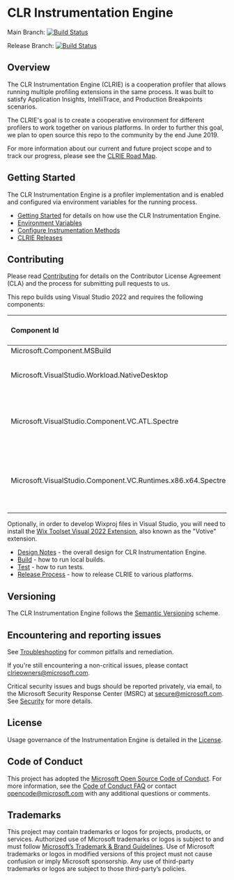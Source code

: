 ﻿# CLR Instrumentation Engine

Main Branch: [![Build Status](https://dev.azure.com/ms/CLRInstrumentationEngine/_apis/build/status/CI-Yaml?branchName=main)](https://dev.azure.com/ms/CLRInstrumentationEngine/_build/latest?definitionId=275&branchName=main)

Release Branch: [![Build Status](https://devdiv.visualstudio.com/DevDiv/_apis/build/status/ClrInstrumentationEngine/GitHub/ClrInstrumentationEngine-Signed-Yaml?branchName=release)](https://devdiv.visualstudio.com/DevDiv/_build/latest?definitionId=11311&branchName=release)

## Overview

The CLR Instrumentation Engine (CLRIE) is a cooperation profiler that allows running multiple profiling extensions in the same process. It was built to satisfy Application Insights, IntelliTrace, and Production Breakpoints scenarios.

The CLRIE's goal is to create a cooperative environment for different profilers to work together on various platforms. In order to further this goal, we plan to open source this repo to the community by the end June 2019.

For more information about our current and future project scope and to track our progress, please see the [CLRIE Road Map](ROADMAP.md).

## Getting Started

The CLR Instrumentation Engine is a profiler implementation and is enabled and configured via environment variables for the running process.

* [Getting Started](docs/getting_started.md) for details on how use the CLR Instrumentation Engine.
* [Environment Variables](docs/environment_variables.md)
* [Configure Instrumentation Methods](docs/configuration.md)
* [CLRIE Releases](docs/releases.md)

## Contributing

Please read [Contributing](CONTRIBUTING.md) for details on the Contributor License Agreement (CLA) and the process for submitting pull requests to us.

This repo builds using Visual Studio 2022 and requires the following components:

|Component Id|Component Friendly Name|
|:--|:--
Microsoft.Component.MSBuild|MSBuild
Microsoft.VisualStudio.Workload.NativeDesktop|Desktop development with C++ (Workload)
Microsoft.VisualStudio.Component.VC.ATL.Spectre|C++ ATL for latest v143 build tools with Spectre Mitigations (x86 & x64)
Microsoft.VisualStudio.Component.VC.Runtimes.x86.x64.Spectre|MSVC v143 - VS 2022 C++ x64/x86 Spectre-mitigated libs (Latest)

Optionally, in order to develop Wixproj files in Visual Studio, you will need to install the [Wix Toolset Visual 2022 Extension](https://marketplace.visualstudio.com/items?itemName=WixToolset.WixToolsetVisualStudio2022Extension), also known as the "Votive" extension.

* [Design Notes](DESIGN-NOTES.md) - the overall design for CLR Instrumentation Engine.
* [Build](docs/build.md) - how to run local builds.
* [Test](docs/test.md) - how to run tests.
* [Release Process](docs/release_process.md) - how to release CLRIE to various platforms.

## Versioning

The CLR Instrumentation Engine follows the [Semantic Versioning](https://semver.org/) scheme.

## Encountering and reporting issues

See [Troubleshooting](docs/troubleshooting.md) for common pitfalls and remediation.

If you're still encountering a non-critical issues, please contact clrieowners@microsoft.com.

Critical security issues and bugs should be reported privately, via email, to the Microsoft Security Response Center (MSRC) at [secure@microsoft.com](mailto:secure@microsoft.com). See [Security](SECURITY.md) for more details.

## License

Usage governance of the Instrumentation Engine is detailed in the [License](LICENSE).

## Code of Conduct

This project has adopted the [Microsoft Open Source Code of Conduct](https://opensource.microsoft.com/codeofconduct/). For more information, see the [Code of Conduct FAQ](https://opensource.microsoft.com/codeofconduct/faq/) or contact opencode@microsoft.com with any additional questions or comments.

## Trademarks

This project may contain trademarks or logos for projects, products, or services. Authorized use of Microsoft trademarks or logos is subject to and must follow [Microsoft’s Trademark & Brand Guidelines](https://www.microsoft.com/legal/intellectualproperty/trademarks). Use of Microsoft trademarks or logos in modified versions of this project must not cause confusion or imply Microsoft sponsorship. Any use of third-party trademarks or logos are subject to those third-party’s policies.
